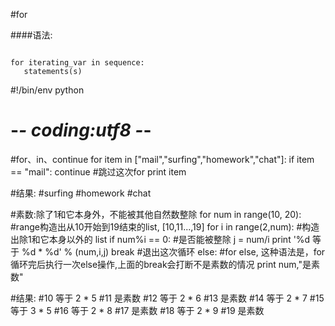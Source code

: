 #for

####语法:
<pre><code>
for iterating_var in sequence:
   statements(s)
</code></pre>

#!/bin/env python
# -*- coding:utf8 -*- 

#for、in、continue
for item in ["mail","surfing","homework","chat"]:
    if item == "mail":
        continue #跳过这次for
    print item

#结果: 
#surfing
#homework
#chat



#素数:除了1和它本身外，不能被其他自然数整除
for num in range(10, 20):  #range构造出从10开始到19结束的list, [10,11...,19]
    for i in range(2,num): #构造出除1和它本身以外的 list
        if num%i == 0:     #是否能被整除 
            j = num/i
            print '%d 等于 %d * %d' % (num,i,j)
            break  #退出这次循环
    else: #for else, 这种语法是，for循环完后执行一次else操作,上面的break会打断不是素数的情况
        print num,"是素数"

#结果:
#10 等于 2 * 5
#11 是素数
#12 等于 2 * 6
#13 是素数
#14 等于 2 * 7
#15 等于 3 * 5
#16 等于 2 * 8
#17 是素数
#18 等于 2 * 9
#19 是素数





